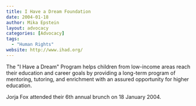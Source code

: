 ```yaml
---
title: I Have a Dream Foundation
date: 2004-01-18
author: Mika Epstein
layout: advocacy
categories: [Advocacy]
tags: 
  - "Human Rights"
website: http://www.ihad.org/
---
```


The "I Have a Dream" Program helps children from low-income areas reach their education and career goals by providing a long-term program of mentoring, tutoring, and enrichment with an assured opportunity for higher education.

Jorja Fox attended their 6th annual brunch on 18 January 2004.